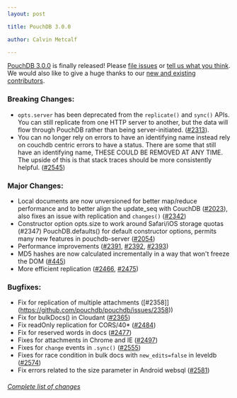 ```yaml
---
layout: post

title: PouchDB 3.0.0

author: Calvin Metcalf

---
```


[PouchDB 3.0.0](https://github.com/pouchdb/pouchdb/releases/tag/3.0.0) is finally released! Please [file issues](https://github.com/pouchdb/pouchdb/issues) or [tell us what you think](https://github.com/pouchdb/pouchdb/blob/master/CONTRIBUTING.md#get-in-touch). We would also like to give a huge thanks to our [new and existing contributors](https://github.com/pouchdb/pouchdb/graphs/contributors?from=2014-06-01&to=2014-08-12).

### Breaking Changes:
* `opts.server` has been deprecated from the `replicate()` and `sync()` APIs. You can still replicate from one HTTP server to another, but the data will flow through PouchDB rather than being server-initiated. ([#2313](https://github.com/pouchdb/pouchdb/issues/2313)).
* You can no longer rely on errors to have an identifying name instead rely on couchdb centric errors to have a status.  There are some that still have an identifying name, THESE COULD BE REMOVED AT ANY TIME. The upside of this is that stack traces should be more consistently helpful. ([#2545](https://github.com/pouchdb/pouchdb/issues/2545))

### Major Changes:

 *  Local documents are now unversioned for better map/reduce performance and to better align the update_seq with CouchDB ([#2023](https://github.com/pouchdb/pouchdb/issues/2023)), also fixes an issue with replication and `changes()` ([#2342](https://github.com/pouchdb/pouchdb/issues/2342))
  * Constructor option opts.size to work around Safari/iOS storage quotas (#2347)
PouchDB.defaults() for default constructor options, permits many new features in pouchdb-server ([#2054](https://github.com/pouchdb/pouchdb/issues/2054))
 * Performance improvements ([#2391](https://github.com/pouchdb/pouchdb/issues/2391), [#2392](https://github.com/pouchdb/pouchdb/issues/2392), [#2393](https://github.com/pouchdb/pouchdb/issues/2393))
 * MD5 hashes are now calculated incrementally in a way that won't freeze the DOM ([#445](https://github.com/pouchdb/pouchdb/issues/445))
 * More efficient replication ([#2466](https://github.com/pouchdb/pouchdb/issues/2466), [#2475](https://github.com/pouchdb/pouchdb/issues/2475))


### Bugfixes:

 * Fix for replication of multiple attachments ([#2358]](https://github.com/pouchdb/pouchdb/issues/2358))
 * Fix for bulkDocs() in Cloudant ([#2365](https://github.com/pouchdb/pouchdb/issues/2365))
 * Fix readOnly replication for CORS/40* ([#2484](https://github.com/pouchdb/pouchdb/issues/2484))
 * Fix for reserved words in docs ([#2477](https://github.com/pouchdb/pouchdb/issues/2477))
 * Fixes for attachments in Chrome and IE ([#2497](https://github.com/pouchdb/pouchdb/issues/2497))
 * Fixes for `change` events in `.sync()` ([#2555](https://github.com/pouchdb/pouchdb/issues/2555))
 * Fixes for race condition in bulk docs with `new_edits=false` in leveldb ([#2574](https://github.com/pouchdb/pouchdb/issues/2574))
 * Fix errors related to the size parameter in Android websql ([#2581](https://github.com/pouchdb/pouchdb/issues/2581))

###### [Complete list of changes](https://github.com/pouchdb/pouchdb/compare/2.2.3...3.0.0)
